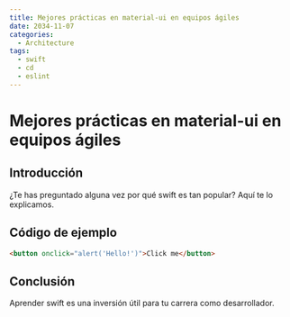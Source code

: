 ```yaml
---
title: Mejores prácticas en material-ui en equipos ágiles
date: 2034-11-07
categories:
  - Architecture
tags:
  - swift
  - cd
  - eslint
---
```


# Mejores prácticas en material-ui en equipos ágiles

## Introducción

¿Te has preguntado alguna vez por qué swift es tan popular? Aquí te lo explicamos.

## Código de ejemplo

```html
<button onclick="alert('Hello!')">Click me</button>
```

## Conclusión

Aprender swift es una inversión útil para tu carrera como desarrollador.